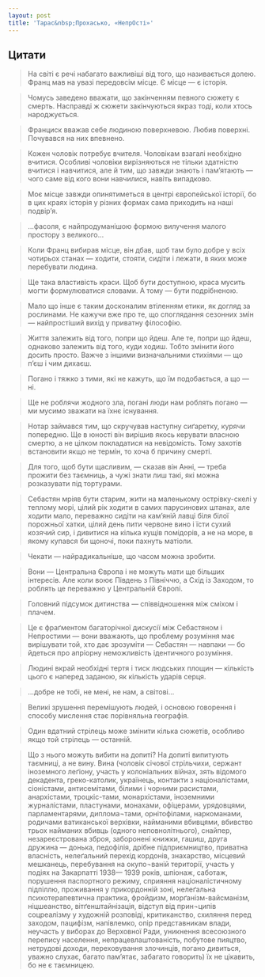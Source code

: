 ```yaml
---
layout: post
title: 'Тарас&nbsp;Прохасько, «НепрОсті»'
---
```


## Цитати
>На світі є речі набагато важливіші від того, що називається долею. Франц мав на увазі передовсім місце. Є місце — є історія.

>Чомусь заведено вважати, що закінченням певного сюжету є смерть. Насправді ж сюжети закінчуються якраз тоді, коли хтось народжується.

>Франциск вважав себе людиною поверхневою. Любив поверхні. Почувався на них впевнено.

>Кожен чоловік потребує вчителя. Чоловікам взагалі необхідно вчитися.
Особливі чоловіки вирізняються не тільки здатністю вчитися і навчитися, але й тим, що завжди знають і пам’ятають — чого саме від кого вони навчилися, навіть випадково.

>Моє місце завжди опинятиметься в центрі європейської історії, бо в цих краях історія у різних формах сама приходить на наші подвір’я.

>...фасоля, є найпродуманішою формою вилучення малого простору з великого...

>Коли Франц вибирав місце, він дбав, щоб там було добре у всіх чотирьох станах — ходити, стояти, сидіти і лежати, в яких може перебувати людина.

>Ще така властивість краси. Щоб бути доступною, краса мусить могти формулюватися словами. А тому — бути подрібненою.

>Мало що інше є таким досконалим втіленням етики, як догляд за рослинами. Не кажучи вже про те, що споглядання сезонних змін — найпростіший вихід у приватну філософію.

>Життя залежить від того, попри що йдеш. Але те, попри що йдеш, однаково залежить від того, куди ходиш. Тобто змінити його досить просто. Важче з іншими визначальними стихіями — що п’єш і чим дихаєш.

>Погано і тяжко з тими, які не кажуть, що їм подобається, а що — ні.

>Ще не роблячи жодного зла, погані люди нам роблять погано — ми мусимо зважати на їхнє існування.

>Нотар займався тим, що скручував наступну сиґаретку, курячи попередню. Ще в юності він вирішив якось керувати власною смертю, а не цілком покладатися на невідомість. Тому захотів встановити якщо не термін, то хоча б причину смерті.

>Для того, щоб бути щасливим, — сказав він Анні, — треба прожити без таємниць, а чужі знати лиш такі, які можна розказувати під тортурами.

>Себастян мріяв бути старим, жити на маленькому острівку-скелі у теплому морі, цілий рік ходити в самих парусинових штанах, але ходити мало, переважно сидіти на кам’яній лавці біля білої порожньої хатки, цілий день пити червоне вино і їсти сухий козячий сир, і дивитися на кілька кущів помідорів, а не на море, в якому купався би щоночі, поки пахнуть матіоли.

>Чекати — найрадикальніше, що часом можна зробити.

>Вони — Центральна Європа і не можуть мати ще більших інтересів. Але коли воює Південь з Північчю, а Схід із Заходом, то роблять це переважно у Центральній Європі.

>Головний підсумок дитинства — співвідношення між сміхом і плачем.

>Це є фраґментом багаторічної дискусії між Себастяном і Непростими — вони вважають, що проблему розуміння має вирішувати той, хто дає зрозуміти — Себастян — навпаки — бо йдеться про апріорну неможливість ідентичного розуміння.

>Людині вкрай необхідні тертя і тиск людських площин — кількість цього є наперед заданою, як кількість ударів серця.

>...добре не тобі, не мені, не нам, а світові...

>Великі зрушення перемішують людей, і основою говорення і способу мислення стає порівняльна географія.

>Один вдатний стрілець може змінити кілька сюжетів, особливо якщо той стрілець — останній.

>Що з нього можуть вибити на допиті? На допиті випитують таємниці, а не вину. Вина (чоловік січової стрільчихи, сержант іноземного леґіону, участь у колоніальних війнах, зять відомого декадента, греко-католик, українець, контакти з націоналістами, сіоністами, антисемітами, білими і чорними расистами, анархістами, троцкіс-тами, монархістами, іноземними журналістами, пластунами, монахами, офіцерами, урядовцями, парламентарями, диплома¬тами, орнітофілами, наркоманами, родичами ватиканської верхівки, найманими вбивцями, вбивство трьох найманих вбивць (одного неповнолітнього), снайпер, незареєстрована зброя, заборонені книжки, гашиш, друга дружина — донька, педофілія, дрібне підприємництво, приватна власність, нелеґальний перехід кордонів, знахарство, місцевий мешканець, перебування на окупо¬ваній території, участь у подіях на Закарпатті 1938— 1939 років, шпіонаж, саботаж, порушення паспортного режиму, сприяння націоналістичному підпіллю, проживання у прикордонній зоні, нелеґальна психотерапевтична практика, фройдизм, морґанізм-вайсманізм, ніцшеанство, вітґенштайнізація, відступ від прин¬ципів соцреалізму у художній розповіді, критиканство, схиляння перед заходом, пацифізм, напівлемко, опір представникам влади, неучасть у виборах до Верховної Ради, уникнення всесоюзного перепису населення, непрацевлаштованість, побутове пияцтво, нетрудові доходи, переховування злочинців, погано дивиться, уважно слухає, багато пам’ятає, забагато говорить) їх не цікавить, бо не є таємницею.
